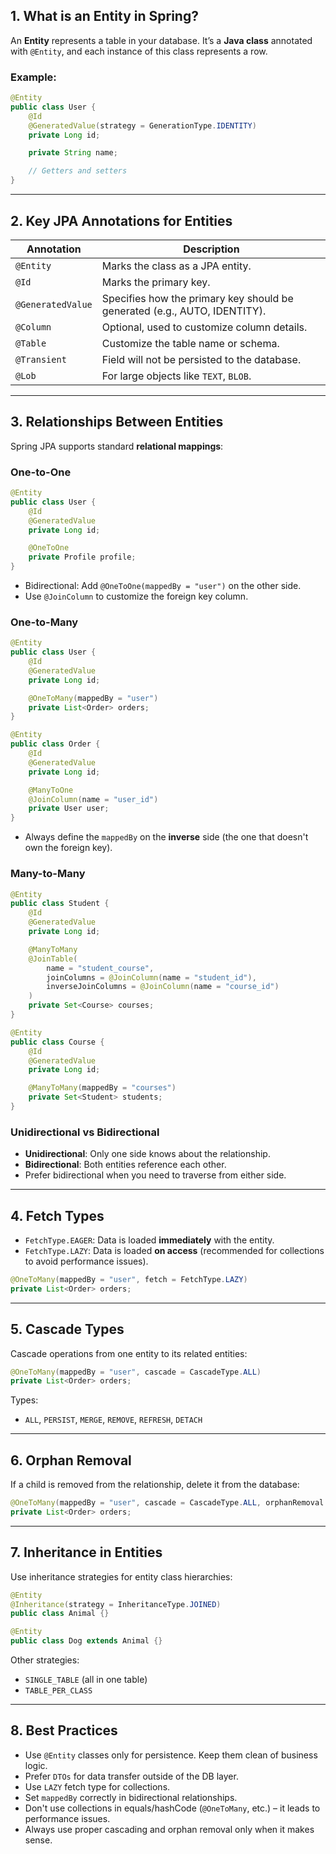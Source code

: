 
## **1. What is an Entity in Spring?**

An **Entity** represents a table in your database. It’s a **Java class** annotated with `@Entity`, and each instance of this class represents a row.

### Example:

```java
@Entity
public class User {
    @Id
    @GeneratedValue(strategy = GenerationType.IDENTITY)
    private Long id;

    private String name;

    // Getters and setters
}
```

---

## **2. Key JPA Annotations for Entities**

| Annotation        | Description                                                               |
| ----------------- | ------------------------------------------------------------------------- |
| `@Entity`         | Marks the class as a JPA entity.                                          |
| `@Id`             | Marks the primary key.                                                    |
| `@GeneratedValue` | Specifies how the primary key should be generated (e.g., AUTO, IDENTITY). |
| `@Column`         | Optional, used to customize column details.                               |
| `@Table`          | Customize the table name or schema.                                       |
| `@Transient`      | Field will not be persisted to the database.                              |
| `@Lob`            | For large objects like `TEXT`, `BLOB`.                                    |

---

## **3. Relationships Between Entities**

Spring JPA supports standard **relational mappings**:

### **One-to-One**

```java
@Entity
public class User {
    @Id
    @GeneratedValue
    private Long id;

    @OneToOne
    private Profile profile;
}
```

* Bidirectional: Add `@OneToOne(mappedBy = "user")` on the other side.
* Use `@JoinColumn` to customize the foreign key column.

### **One-to-Many**

```java
@Entity
public class User {
    @Id
    @GeneratedValue
    private Long id;

    @OneToMany(mappedBy = "user")
    private List<Order> orders;
}
```

```java
@Entity
public class Order {
    @Id
    @GeneratedValue
    private Long id;

    @ManyToOne
    @JoinColumn(name = "user_id")
    private User user;
}
```

* Always define the `mappedBy` on the **inverse** side (the one that doesn't own the foreign key).

### **Many-to-Many**

```java
@Entity
public class Student {
    @Id
    @GeneratedValue
    private Long id;

    @ManyToMany
    @JoinTable(
        name = "student_course",
        joinColumns = @JoinColumn(name = "student_id"),
        inverseJoinColumns = @JoinColumn(name = "course_id")
    )
    private Set<Course> courses;
}
```

```java
@Entity
public class Course {
    @Id
    @GeneratedValue
    private Long id;

    @ManyToMany(mappedBy = "courses")
    private Set<Student> students;
}
```

### **Unidirectional vs Bidirectional**

* **Unidirectional**: Only one side knows about the relationship.
* **Bidirectional**: Both entities reference each other.
* Prefer bidirectional when you need to traverse from either side.

---

## **4. Fetch Types**

* `FetchType.EAGER`: Data is loaded **immediately** with the entity.
* `FetchType.LAZY`: Data is loaded **on access** (recommended for collections to avoid performance issues).

```java
@OneToMany(mappedBy = "user", fetch = FetchType.LAZY)
private List<Order> orders;
```

---

## **5. Cascade Types**

Cascade operations from one entity to its related entities:

```java
@OneToMany(mappedBy = "user", cascade = CascadeType.ALL)
private List<Order> orders;
```

Types:

* `ALL`, `PERSIST`, `MERGE`, `REMOVE`, `REFRESH`, `DETACH`

---

## **6. Orphan Removal**

If a child is removed from the relationship, delete it from the database:

```java
@OneToMany(mappedBy = "user", cascade = CascadeType.ALL, orphanRemoval = true)
private List<Order> orders;
```

---

## **7. Inheritance in Entities**

Use inheritance strategies for entity class hierarchies:

```java
@Entity
@Inheritance(strategy = InheritanceType.JOINED)
public class Animal {}

@Entity
public class Dog extends Animal {}
```

Other strategies:

* `SINGLE_TABLE` (all in one table)
* `TABLE_PER_CLASS`

---

## **8. Best Practices**

* Use `@Entity` classes only for persistence. Keep them clean of business logic.
* Prefer `DTOs` for data transfer outside of the DB layer.
* Use `LAZY` fetch type for collections.
* Set `mappedBy` correctly in bidirectional relationships.
* Don't use collections in equals/hashCode (`@OneToMany`, etc.) – it leads to performance issues.
* Always use proper cascading and orphan removal only when it makes sense.

